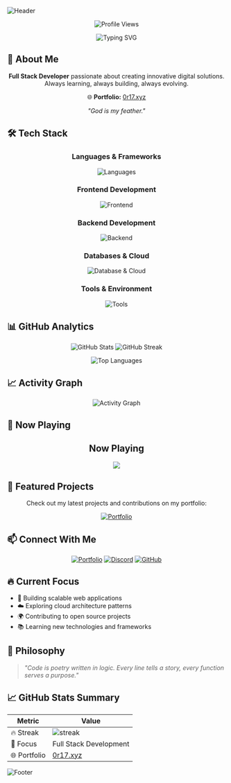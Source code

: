 ![Header](https://capsule-render.vercel.app/api?type=waving&color=00bfbf&height=110&section=header)

<div align="center">

![Profile Views](https://komarev.com/ghpvc/?username=0r17&color=00bfbf)

![Typing SVG](https://readme-typing-svg.herokuapp.com/?font=JetBrains+Mono&weight=600&pause=1000&center=true&width=435&lines=Hello+World!;I'm+0r17;Welcome!;Full+Stack+Developer;Creating+Digital+Solutions)

</div>

## 🚀 About Me

<div align="center">

**Full Stack Developer** passionate about creating innovative digital solutions.  
Always learning, always building, always evolving.

🌐 **Portfolio:** [0r17.xyz](https://0r17.xyz)

*"God is my feather."*

</div>

## 🛠️ Tech Stack

<div align="center">

### Languages & Frameworks
![Languages](https://skillicons.dev/icons?i=html,css,javascript,typescript,python,php,ruby,rust,kotlin,swift)

### Frontend Development
![Frontend](https://skillicons.dev/icons?i=react,nextjs,flutter,tailwind,bootstrap)

### Backend Development
![Backend](https://skillicons.dev/icons?i=nodejs,express,django,flask,laravel)

### Databases & Cloud
![Database & Cloud](https://skillicons.dev/icons?i=mongodb,mysql,postgres,redis,aws,gcp,docker,kubernetes)

### Tools & Environment
![Tools](https://skillicons.dev/icons?i=git,github,gitlab,linux,vim,vscode,figma,postman)

</div>

## 📊 GitHub Analytics

<div align="center">

![GitHub Stats](https://github-readme-stats.vercel.app/api?username=0r17&show_icons=true&theme=tokyonight&hide_border=true&include_all_commits=true&count_private=true)
![GitHub Streak](https://streak-stats.demolab.com/?user=0r17&theme=tokyonight&hide_border=true)

![Top Languages](https://github-readme-stats.vercel.app/api/top-langs/?username=0r17&layout=compact&theme=tokyonight&hide_border=true)

</div>

## 📈 Activity Graph

<div align="center">

![Activity Graph](https://github-readme-activity-graph.vercel.app/graph?username=0r17&theme=tokyo-night&hide_border=true)

</div>

## 🎵 Now Playing

<div align="center">
    <h2>Now Playing</h2>
    <a href="https://github.com/kittinan/spotify-github-profile">
        <img src="https://spotify-github-profile.kittinanx.com/api/view.svg?uid=31gjuyyybyon5tnu6aka74rysaoa&redirect=true][https://spotify-github-profile.kittinanx.com/api/view.svg?uid=31gjuyyybyon5tnu6aka74rysaoa&cover_image=true&theme=default&show_offline=true&background_color=000000&interchange=true&bar_color=006cfa&bar_color_cover=true)"/>
    </a>
</div>

## 🌟 Featured Projects

<div align="center">

Check out my latest projects and contributions on my portfolio:

[![Portfolio](https://img.shields.io/badge/Portfolio-0r17.xyz-00bfbf?style=for-the-badge&logo=firefox&logoColor=white)](https://0r17.xyz)

</div>

## 📫 Connect With Me

<div align="center">

[![Portfolio](https://img.shields.io/badge/Portfolio-0r17.xyz-00bfbf?style=for-the-badge&logo=firefox&logoColor=white)](https://0r17.xyz)
[![Discord](https://img.shields.io/badge/Discord-7289DA?style=for-the-badge&logo=discord&logoColor=white)](https://discord.com/channels/@me/1025178617069707286)
[![GitHub](https://img.shields.io/badge/GitHub-100000?style=for-the-badge&logo=github&logoColor=white)](https://github.com/0r17)

</div>

## 🔥 Current Focus

- 🚀 Building scalable web applications
- ☁️ Exploring cloud architecture patterns  
- 🌍 Contributing to open source projects
- 📚 Learning new technologies and frameworks

## 💭 Philosophy

> *"Code is poetry written in logic. Every line tells a story, every function serves a purpose."*

## 📈 GitHub Stats Summary

<div align="center">

| Metric | Value |
|--------|-------|
| 🔥 Streak | ![streak](https://streak-stats.demolab.com/?user=0r17&theme=tokyonight&hide_border=true&format=compact) |
| 🎯 Focus | Full Stack Development |
| 🌐 Portfolio | [0r17.xyz](https://0r17.xyz) |

</div>

![Footer](https://capsule-render.vercel.app/api?type=waving&color=00bfbf&height=110&section=footer)

